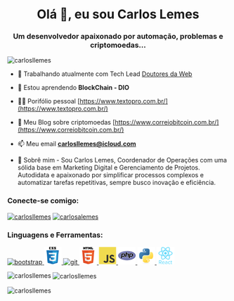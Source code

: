 <h1 align="center">Olá 👋, eu sou Carlos Lemes</h1>
<h3 align="center">Um desenvolvedor apaixonado por automação, problemas e criptomoedas...</h3>

<p align="left"> <img src="https://komarev.com/ghpvc/?username=carlosllemes&label=Profile%20views&color=0e75b6&style=flat" alt="carlosllemes" /> </p>


- 🔭 Trabalhando atualmente com Tech Lead [Doutores da Web](https://www.doutoresdaweb.com.br/)

- 🌱 Estou aprendendo **BlockChain - DIO**

- 👨‍💻 Porifólio pessoal [https://www.textopro.com.br/](https://www.textopro.com.br/)

- 📝 Meu Blog sobre criptomoedas [https://www.correiobitcoin.com.br/](https://www.correiobitcoin.com.br/)

- 📫 Meu email **carlosllemes@icloud.com**

- 📄 Sobrê mim - Sou Carlos Lemes, Coordenador de Operações com uma sólida base em Marketing Digital e Gerenciamento de Projetos. Autodidata e apaixonado por simplificar processos complexos e automatizar tarefas repetitivas, sempre busco inovação e eficiência.

<h3 align="left">Conecte-se comigo:</h3>
<p align="left">
<a href="https://linkedin.com/in/carlosllemes" target="blank"><img align="center" src="https://raw.githubusercontent.com/rahuldkjain/github-profile-readme-generator/master/src/images/icons/Social/linked-in-alt.svg" alt="carlosllemes" height="30" width="40" /></a>
<a href="https://instagram.com/carlosalemes" target="blank"><img align="center" src="https://raw.githubusercontent.com/rahuldkjain/github-profile-readme-generator/master/src/images/icons/Social/instagram.svg" alt="carlosalemes" height="30" width="40" /></a>
</p>

<h3 align="left">Linguagens e Ferramentas:</h3>
<p align="left"> <a href="https://getbootstrap.com" target="_blank" rel="noreferrer"> <img src="https://getbootstrap.com/docs/5.3/assets/brand/bootstrap-logo-shadow.png" alt="bootstrap" width="40" height="40"/> </a> <a href="https://www.w3schools.com/css/" target="_blank" rel="noreferrer"> <img src="https://raw.githubusercontent.com/devicons/devicon/master/icons/css3/css3-original-wordmark.svg" alt="css3" width="40" height="40"/> </a> <a href="https://git-scm.com/" target="_blank" rel="noreferrer"> <img src="https://www.vectorlogo.zone/logos/git-scm/git-scm-icon.svg" alt="git" width="40" height="40"/> </a> <a href="https://www.w3.org/html/" target="_blank" rel="noreferrer"> <img src="https://raw.githubusercontent.com/devicons/devicon/master/icons/html5/html5-original-wordmark.svg" alt="html5" width="40" height="40"/> </a> <a href="https://developer.mozilla.org/en-US/docs/Web/JavaScript" target="_blank" rel="noreferrer"> <img src="https://raw.githubusercontent.com/devicons/devicon/master/icons/javascript/javascript-original.svg" alt="javascript" width="40" height="40"/> </a> <a href="https://www.php.net" target="_blank" rel="noreferrer"> <img src="https://raw.githubusercontent.com/devicons/devicon/master/icons/php/php-original.svg" alt="php" width="40" height="40"/> </a> <a href="https://www.python.org" target="_blank" rel="noreferrer"> <img src="https://raw.githubusercontent.com/devicons/devicon/master/icons/python/python-original.svg" alt="python" width="40" height="40"/> </a> <a href="https://reactjs.org/" target="_blank" rel="noreferrer"> <img src="https://raw.githubusercontent.com/devicons/devicon/master/icons/react/react-original-wordmark.svg" alt="react" width="40" height="40"/> </a> </p>


<p><img align="left" src="https://github-readme-stats.vercel.app/api/top-langs?username=carlosllemes&show_icons=true&locale=en&layout=compact" alt="carlosllemes" /></p>

<p>&nbsp;<img align="center" src="https://github-readme-stats.vercel.app/api?username=carlosllemes&show_icons=true&locale=en" alt="carlosllemes" /></p>

<p><img align="center" src="https://github-readme-streak-stats.herokuapp.com/?user=carlosllemes&" alt="carlosllemes" /></p>
